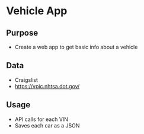 # Vehicle App

## Purpose 
* Create a web app to get basic info about a vehicle 

## Data 
* Craigslist 
* https://vpic.nhtsa.dot.gov/

## Usage 
* API calls for each VIN 
* Saves each car as a JSON 

